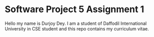 # Software Project 5 Assignment 1
Hello my name is Durjoy Dey. I am a student of Daffodil International University in CSE student and this repo contains my curriculum vitae. 
